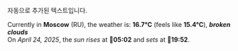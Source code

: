 
자동으로 추가된 텍스트입니다.

<!--START_SECTION:weather:moscow-->
Currently in **Moscow** (RU), the weather is: **16.7°C** (feels like **15.4°C**), ***broken clouds***<br/>
On *April 24, 2025*, the *sun rises* at 🌅**05:02** and *sets* at 🌇**19:52**.
<!--END_SECTION:weather-->
